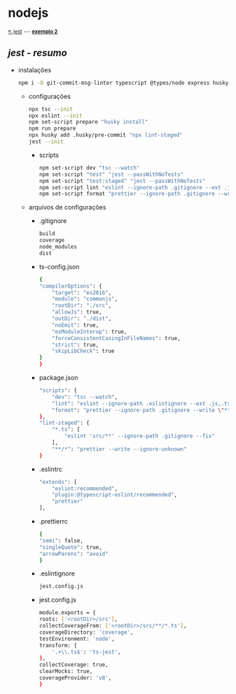 # nodejs 

<sub>[:arrow_upper_left: jest](readme.md) --- [**exemplo 2**](exemplo.zip)<sub>

## *jest - resumo*

- instalações
    ```bash
    npm i -D git-commit-msg-linter typescript @types/node express husky lint-staged eslint @eslint/create-config @typescript-eslint/parser @typescript-eslint/eslint-plugin prettier eslint-config-prettier jest @types/jest ts-jest
    ```
    - configurações
        ```bash
        npx tsc --init
        npx eslint --init
        npm set-script prepare "husky install"
        npm run prepare
        npx husky add .husky/pre-commit "npx lint-staged"
        jest --init
        ```
        - scripts
            ```bash
            npm set-script dev "tsc --watch"
            npm set-script "test" "jest --passWithNoTests"
            npm set-script "test:staged" "jest --passWithNoTests"
            npm set-script lint "eslint --ignore-path .gitignore --ext .js,.ts ."
            npm set-script format "prettier --ignore-path .gitignore --write \""**/*.+(js|ts|json)\"""
            ```
    - arquivos de configurações

        - .gitignore
            ```bash
            build
            coverage
            node_modules
            dist
            ```

        - ts-config.json
            ```bash
            {
            "compilerOptions": {
                "target": "es2016",
                "module": "commonjs",
                "rootDir": "./src",
                "allowJs": true,
                "outDir": "./dist",
                "noEmit": true,
                "esModuleInterop": true,
                "forceConsistentCasingInFileNames": true,
                "strict": true,
                "skipLibCheck": true
            }
            }
            ```

        - package.json
            ```bash
            "scripts": {
                "dev": "tsc --watch",
                "lint": "eslint --ignore-path .eslintignore --ext .js,.ts .",
                "format": "prettier --ignore-path .gitignore --write \"**/*.+(js|ts|json)\""
            },
            "lint-staged": {
                "*.ts": [
                    "eslint 'src/**' --ignore-path .gitignore --fix"
                ],
                "**/*": "prettier --write --ignore-unknown"
            }
            ```

        - .eslintrc
            ```bash
            "extends": [
                "eslint:recommended",
                "plugin:@typescript-eslint/recommended",
                "prettier"
            ],
            ```

        - .prettierrc
            ```bash
            {
            "semi": false,
            "singleQuote": true,
            "arrowParens": "avoid"
            }
            ```


        - .eslintignore
            ```bash
            jest.config.js
            ```

        - jest.config.js
            ```bash
            module.exports = {
            roots: ['<rootDir>/src'],
            collectCoverageFrom: ['<rootDir>/src/**/*.ts'],
            coverageDirectory: 'coverage',
            testEnvironment: 'node',
            transform: {
                '.+\\.ts$': 'ts-jest',
            },
            collectCoverage: true,
            clearMocks: true,
            coverageProvider: 'v8',
            }
            ```


